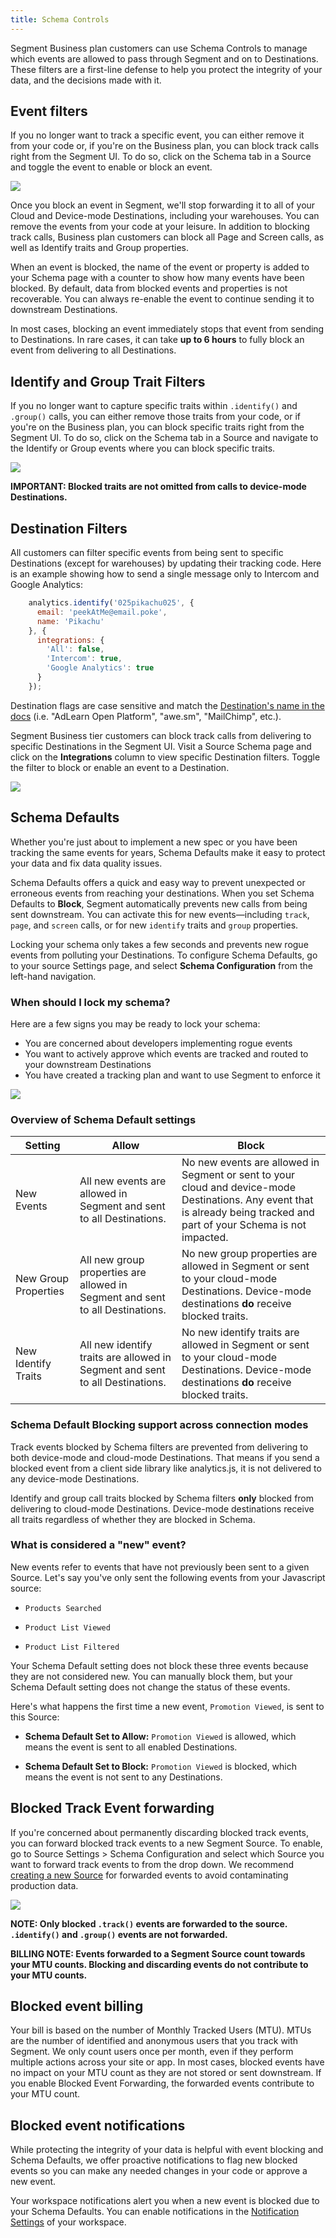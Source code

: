 ```yaml
---
title: Schema Controls
---
```


Segment Business plan customers can use Schema Controls to manage which events are allowed to pass through Segment and on to Destinations. These filters are a first-line defense to help you protect the integrity of your data, and the decisions made with it.

## Event filters

If you no longer want to track a specific event, you can either remove it from your code or, if you're on the Business plan, you can block track calls right from the Segment UI. To do so, click on the Schema tab in a Source and toggle the event to enable or block an event.


![](images/asset_ZCRZqdO9.gif)


Once you block an event in Segment, we'll stop forwarding it to all of your Cloud and Device-mode Destinations, including your warehouses. You can remove the events from your code at your leisure. In addition to blocking track calls, Business plan customers can block all Page and Screen calls, as well as Identify traits and Group properties.

When an event is blocked, the name of the event or property is added to your Schema page with a counter to show how many events have been blocked. By default, data from blocked events and properties is not recoverable. You can always re-enable the event to continue sending it to downstream Destinations.

In most cases, blocking an event immediately stops that event from sending to Destinations. In rare cases, it can take **up to 6 hours** to fully block an event from delivering to all Destinations.


## Identify and Group Trait Filters

If you no longer want to capture specific traits within `.identify()` and `.group()` calls, you can either remove those traits from your code, or if you're on the Business plan, you can block specific traits right from the Segment UI. To do so, click on the Schema tab in a Source and navigate to the Identify or Group events where you can block specific traits.


![](images/disable-trait.gif)

**IMPORTANT: Blocked traits are not omitted from calls to device-mode Destinations.**

## Destination Filters

All customers can filter specific events from being sent to specific Destinations (except for warehouses) by updating their tracking code. Here is an example showing how to send a single message only to Intercom and Google Analytics:

```js
    analytics.identify('025pikachu025', {
      email: 'peekAtMe@email.poke',
      name: 'Pikachu'
    }, {
      integrations: {
        'All': false,
        'Intercom': true,
        'Google Analytics': true
      }
    });
```

Destination flags are case sensitive and match the [Destination's name in the docs](https://segment.com/docs/connections/destinations/) (i.e. "AdLearn Open Platform", "awe.sm", "MailChimp", etc.).

Segment Business tier customers can block track calls from delivering to specific Destinations in the Segment UI. Visit a Source Schema page and click on the **Integrations** column to view specific Destination filters. Toggle the filter to block or enable an event to a Destination.


![](images/asset_d3SRmkWy.gif)

## Schema Defaults

Whether you're just about to implement a new spec or you have been tracking the same events for years, Schema Defaults make it easy to protect your data and fix data quality issues.

Schema Defaults offers a quick and easy way to prevent unexpected or erroneous events from reaching your destinations. When you set Schema Defaults to **Block**, Segment automatically prevents new calls from being sent downstream. You can activate this for new events—including `track`, `page`, and `screen` calls, or for new `identify` traits and `group` properties.

Locking your schema only takes a few seconds and prevents new rogue events from polluting your Destinations. To configure Schema Defaults, go to your source Settings page, and select **Schema Configuration** from the left-hand navigation.

### When should I lock my schema?

Here are a few signs you may be ready to lock your schema:

- You are concerned about developers implementing rogue events
- You want to actively approve which events are tracked and routed to your downstream Destinations
- You have created a tracking plan and want to use Segment to enforce it

![](images/asset_A8jUVuph.gif)


### Overview of Schema Default settings

| Setting              | Allow                                                                | Block                             |
| -------------------- | -------------------------------------------------------------------- | --------------------------------- |
| New Events           | All new events are allowed in Segment and sent to all Destinations.| No new events are allowed in Segment or sent to your cloud and device-mode Destinations. Any event that is already being tracked and part of your Schema is not impacted. |
| New Group Properties | All new group properties are allowed in Segment and sent to all Destinations. | No new group properties are allowed in Segment or sent to your cloud-mode Destinations. Device-mode destinations **do** receive blocked traits. |
| New Identify Traits  | All new identify traits are allowed in Segment and sent to all Destinations.  | No new identify traits are allowed in Segment or sent to your cloud-mode Destinations. Device-mode destinations **do** receive blocked traits.|


### Schema Default Blocking support across connection modes

Track events blocked by Schema filters are prevented from delivering to both device-mode and cloud-mode Destinations. That means if you send a blocked event from a client side library like analytics.js, it is not delivered to any device-mode Destinations.

Identify and group call traits blocked by Schema filters **only** blocked from delivering to cloud-mode Destinations. Device-mode destinations receive all traits regardless of whether they are blocked in Schema.



### What is considered a "new" event?

New events refer to events that have not previously been sent to a given Source. Let's say you've only sent the following events from your Javascript source:

- `Products Searched`

- `Product List Viewed`

- `Product List Filtered`

Your Schema Default setting does not block these three events because they are not considered new. You can manually block them, but your Schema Default setting does not change the status of these events. 

Here's what happens the first time a new event, `Promotion Viewed`, is sent to this Source:

- **Schema Default Set to Allow:** `Promotion Viewed` is allowed, which means the event is sent to all enabled Destinations.

- **Schema Default Set to Block:** `Promotion Viewed` is blocked, which means the event is not sent to any Destinations.


## Blocked Track Event forwarding

If you're concerned about permanently discarding blocked track events, you can forward blocked track events to a new Segment Source. To enable, go to Source Settings > Schema Configuration and select which Source you want to forward track events to from the drop down. We recommend [creating a new Source](https://segment.com/docs/guides/general/what-is-a-source/) for forwarded events to avoid contaminating production data.

![](images/advanced-settings.png)

**NOTE: Only blocked `.track()` events are forwarded to the source. `.identify()` and `.group()` events are not forwarded.**

**BILLING NOTE: Events forwarded to a Segment Source count towards your MTU counts. Blocking and discarding events do not contribute to your MTU counts.**

## Blocked event billing

Your bill is based on the number of Monthly Tracked Users (MTU). MTUs are the number of identified and anonymous users that you track with Segment. We only count users once per month, even if they perform multiple actions across your site or app. In most cases, blocked events have no impact on your MTU count as they are not stored or sent downstream. If you enable Blocked Event Forwarding, the forwarded events contribute to your MTU count.

## Blocked event notifications

While protecting the integrity of your data is helpful with event blocking and Schema Defaults, we offer proactive notifications to flag new blocked events so you can make any needed changes in your code or approve a new event.

Your workspace notifications alert you when a new event is blocked due to your Schema Defaults. You can enable notifications in the [Notification Settings](https://app.segment.com/goto-my-workspace/settings/notifications) of your workspace.

